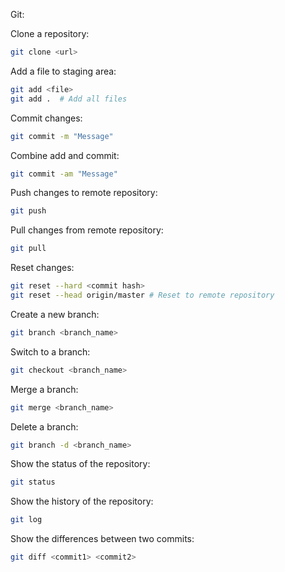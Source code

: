 Git:

Clone a repository: 
```bash 
git clone <url>
```


Add a file to staging area:
```bash
git add <file>
git add .  # Add all files
``` 


Commit changes:
```bash
git commit -m "Message"
```


Combine add and commit:
```bash 
git commit -am "Message"
```


Push changes to remote repository:
```bash
git push
```


Pull changes from remote repository:
```bash
git pull
```


Reset changes:
```bash
git reset --hard <commit hash>
git reset --head origin/master # Reset to remote repository
```

Create a new branch:
```bash
git branch <branch_name>
```


Switch to a branch:
```bash
git checkout <branch_name>
```

Merge a branch:
```bash
git merge <branch_name>
```

Delete a branch:
```bash
git branch -d <branch_name>
```

Show the status of the repository:
```bash
git status
```

Show the history of the repository:
```bash
git log
```

Show the differences between two commits:
```bash
git diff <commit1> <commit2>
```
